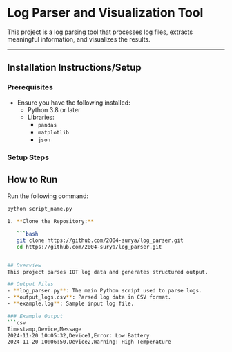 # Log Parser and Visualization Tool

This project is a log parsing tool that processes log files, extracts meaningful information, and visualizes the results. 

---

## **Installation Instructions/Setup**

### **Prerequisites**
- Ensure you have the following installed:
  - Python 3.8 or later
  - Libraries:
    - `pandas`
    - `matplotlib`
    - `json`

### **Setup Steps**
## How to Run
Run the following command:
```bash
python script_name.py

1. **Clone the Repository:**

   ```bash
   git clone https://github.com/2004-surya/log_parser.git
   cd https://github.com/2004-surya/log_parser.git


## Overview
This project parses IOT log data and generates structured output.

## Output Files
- **log_parser.py**: The main Python script used to parse logs.
- **output_logs.csv**: Parsed log data in CSV format.
- **example.log**: Sample input log file.

### Example Output
```csv
Timestamp,Device,Message
2024-11-20 10:05:32,Device1,Error: Low Battery
2024-11-20 10:06:50,Device2,Warning: High Temperature
